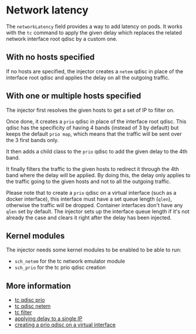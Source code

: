 # Network latency

The `networkLatency` field provides a way to add latency on pods. It works with the `tc` command to apply the given delay which replaces the related network interface root qdisc by a custom one.

## With no hosts specified

If no hosts are specified, the injector creates a `netem` qdisc in place of the interface root qdisc and applies the delay on all the outgoing traffic.

## With one or multiple hosts specified

The injector first resolves the given hosts to get a set of IP to filter on.

Once done, it creates a `prio` qdisc in place of the interface root qdisc. This qdisc has the specificity of having 4 bands (instead of 3 by default) but keeps the default `prio map`, which means that the traffic will be sent over the 3 first bands only.

It then adds a child class to the `prio` qdisc to add the given delay to the 4th band.

It finally filters the traffic to the given hosts to redirect it through the 4th band where the delay will be applied. By doing this, the delay only applies to the traffic going to the given hosts and not to all the outgoing traffic.

Please note that to create a `prio` qdisc on a virtual interface (such as a docker interface), this interface must have a set queue length (`qlen`), otherwise the traffic will be dropped. Container interfaces don't have any `qlen` set by default. The injector sets up the interface queue length if it's not already the case and clears it right after the delay has been injected.

## Kernel modules

The injector needs some kernel modules to be enabled to be able to run:
* `sch_netem` for the tc network emulator module
* `sch_prio` for the tc prio qdisc creation

## More information

* [tc qdisc prio](https://linux.die.net/man/8/tc-prio)
* [tc qdisc netem](http://man7.org/linux/man-pages/man8/tc-netem.8.html)
* [tc filter](http://man7.org/linux/man-pages/man8/tc-u32.8.html)
* [applying delay to a single IP](https://serverfault.com/questions/389290/using-tc-to-delay-packets-to-only-a-single-ip-address)
* [creating a prio qdisc on a virtual interface](https://github.com/moby/moby/issues/33162#issuecomment-306424194)
